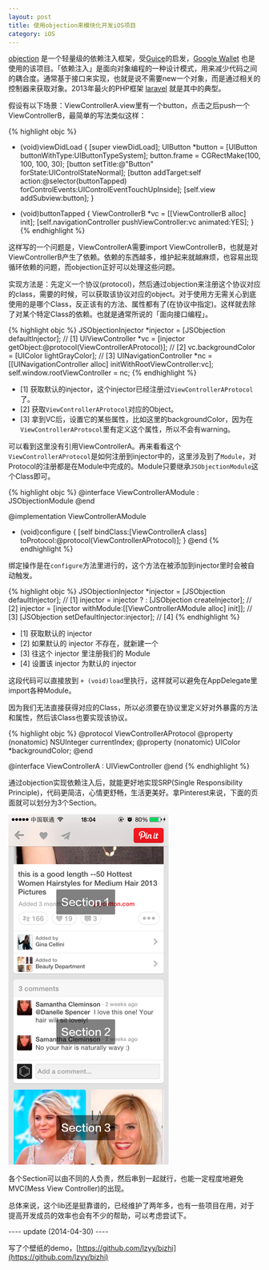 ```yaml
---
layout: post
title: 使用objection来模块化开发iOS项目
category: iOS
---
```


[objection](https://github.com/atomicobject/objection) 是一个轻量级的依赖注入框架，受[Guice](https://code.google.com/p/google-guice/)的启发，[Google Wallet](http://www.google.com/wallet/) 也是使用的该项目。「依赖注入」是面向对象编程的一种设计模式，用来减少代码之间的耦合度。通常基于接口来实现，也就是说不需要new一个对象，而是通过相关的控制器来获取对象。2013年最火的PHP框架 [laravel](http://laravel.com) 就是其中的典型。

假设有以下场景：ViewControllerA.view里有一个button，点击之后push一个ViewControllerB，最简单的写法类似这样：

{% highlight objc %}
- (void)viewDidLoad
{
    [super viewDidLoad];
    UIButton *button = [UIButton buttonWithType:UIButtonTypeSystem];
    button.frame = CGRectMake(100, 100, 100, 30);
    [button setTitle:@"Button" forState:UIControlStateNormal];
    [button addTarget:self action:@selector(buttonTapped) forControlEvents:UIControlEventTouchUpInside];
    [self.view addSubview:button];
}

- (void)buttonTapped
{
	ViewControllerB *vc = [[ViewControllerB alloc] init];
    [self.navigationController pushViewController:vc animated:YES];
}
{% endhighlight %}

这样写的一个问题是，ViewControllerA需要import ViewControllerB，也就是对ViewControllerB产生了依赖。依赖的东西越多，维护起来就越麻烦，也容易出现循环依赖的问题，而objection正好可以处理这些问题。

实现方法是：先定义一个协议(protocol)，然后通过objection来注册这个协议对应的class，需要的时候，可以获取该协议对应的object。对于使用方无需关心到底使用的是哪个Class，反正该有的方法、属性都有了(在协议中指定)。这样就去除了对某个特定Class的依赖。也就是通常所说的「面向接口编程」。

{% highlight objc %}
JSObjectionInjector *injector = [JSObjection defaultInjector]; // [1]
UIViewController <ViewControllerAProtocol> *vc = [injector getObject:@protocol(ViewControllerAProtocol)]; // [2]
vc.backgroundColor = [UIColor lightGrayColor]; // [3]
UINavigationController *nc = [[UINavigationController alloc] initWithRootViewController:vc];
self.window.rootViewController = nc;
{% endhighlight %}

* [1] 获取默认的injector，这个injector已经注册过`ViewControllerAProtocol`了。
* [2] 获取`ViewControllerAProtocol`对应的Object。
* [3] 拿到VC后，设置它的某些属性，比如这里的backgroundColor，因为在`ViewControllerAProtocol`里有定义这个属性，所以不会有warning。

可以看到这里没有引用ViewControllerA。再来看看这个`ViewControllerAProtocol`是如何注册到injector中的，这里涉及到了`Module`，对Protocol的注册都是在Module中完成的。Module只要继承`JSObjectionModule`这个Class即可。

{% highlight objc %}
@interface ViewControllerAModule : JSObjectionModule
@end

@implementation ViewControllerAModule
- (void)configure
{
    [self bindClass:[ViewControllerA class] toProtocol:@protocol(ViewControllerAProtocol)];
}
@end
{% endhighlight %}

绑定操作是在`configure`方法里进行的，这个方法在被添加到injector里时会被自动触发。

{% highlight objc %}
JSObjectionInjector *injector = [JSObjection defaultInjector]; // [1]
injector = injector ? : [JSObjection createInjector]; // [2]
injector = [injector withModule:[[ViewControllerAModule alloc] init]]; // [3]
[JSObjection setDefaultInjector:injector]; // [4]
{% endhighlight %}

* [1] 获取默认的 injector
* [2] 如果默认的 injector 不存在，就新建一个
* [3] 往这个 injector 里注册我们的 Module
* [4] 设置该 injector 为默认的 injector

这段代码可以直接放到 `+ (void)load`里执行，这样就可以避免在AppDelegate里import各种Module。

因为我们无法直接获得对应的Class，所以必须要在协议里定义好对外暴露的方法和属性，然后该Class也要实现该协议。

{% highlight objc %}
@protocol ViewControllerAProtocol <NSObject>
@property (nonatomic) NSUInteger currentIndex;
@property (nonatomic) UIColor *backgroundColor;
@end

@interface ViewControllerA : UIViewController <ViewControllerAProtocol>
@end
{% endhighlight %}

通过objection实现依赖注入后，就能更好地实现SRP(Single Responsibility Principle)，代码更简洁，心情更舒畅，生活更美好。拿Pinterest来说，下面的页面就可以划分为3个Section。

![](/image/demo_4_objection.png)

各个Section可以由不同的人负责，然后串到一起就行，也能一定程度地避免MVC(Mess View Controller)的出现。

总体来说，这个lib还是挺靠谱的，已经维护了两年多，也有一些项目在用，对于提高开发成员的效率也会有不少的帮助，可以考虑尝试下。

---- update (2014-04-30) ----

写了个壁纸的demo，[https://github.com/lzyy/bizhi](https://github.com/lzyy/bizhi)
